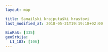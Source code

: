 ```yaml
---
layout: map

title: Samailski krajputaški hrastovi
last_modified_at: 2018-05-21T19:19:18+02:00

BioRaS: [335]
geoSrbija:
  L1_183: [106]
---
```

